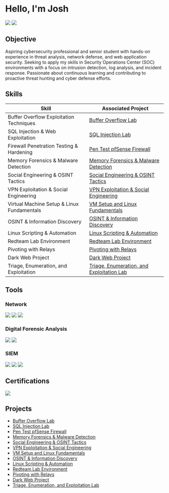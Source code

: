 
# Hello, I'm Josh
<a href="https://linkedin.com/in/joshuaghent/"><img src="https://img.shields.io/badge/-LinkedIn-0072b1?&style=for-the-badge&logo=linkedin&logoColor=white" /></a>
<a href="https://utsa.joinhandshake.com/profiles/h8sc77/"><img src="https://img.shields.io/badge/-Handshake-a9cd70?&style=for-the-badge&logo=linkedin&logoColor=white" /></a>


## Objective


Aspiring cybersecurity professional and senior student with hands-on experience in threat analysis, network defense, and web application security. Seeking to apply my skills in Security Operations Center (SOC) environments with a focus on intrusion detection, log analysis, and incident response. Passionate about continuous learning and contributing to proactive threat hunting and cyber defense efforts.


## Skills


| Skill                                         | Associated Project         |
|-----------------------------------------------|----------------------------|
| Buffer Overflow Exploitation Techniques       | <a href="https://github.com/Joshua-Ghent/Buffer-Overflow-Lab">Buffer Overflow Lab</a>|
| SQL Injection & Web Exploitation              | <a href="https://github.com/Joshua-Ghent/Mutilidae-DVWA-Web-Vulnerabilities-Lab">SQL Injection Lab</a>|
| Firewall Penetration Testing & Hardening      | <a href="https://github.com/Joshua-Ghent/Penetration-Testing-a-pfSense-Firewall-">Pen Test pfSense Firewall</a>|
| Memory Forensics & Malware Detection          | <a href="https://github.com/Joshua-Ghent/Memory-Forensics-Malware-Detection">Memory Forensics & Malware Detection</a>|
| Social Engineering & OSINT Tactics            | <a href="https://github.com/Joshua-Ghent/Social-Engineering-OSINT-Tactics/blob/main/README.md">Social Engineering & OSINT Tactics</a>|
| VPN Exploitation & Social Engineering         | <a href="https://github.com/Joshua-Ghent/VPN-Exploitation-Social-Engineering/blob/main/README.md">VPN Exploitation & Social Engineering</a>|
| Virtual Machine Setup & Linux Fundamentals    | <a href="https://github.com/Joshua-Ghent/Virtual-Machine-Setup-Linux-Fundamentals">VM Setup and Linux Fundamentals</a>|
| OSINT & Information Discovery                 | <a href="https://github.com/Joshua-Ghent/OSINT-Information-Discovery/blob/main/README.md">OSINT & Information Discovery</a>|
| Linux Scripting & Automation                  | <a href="https://github.com/Joshua-Ghent/Linux-Scripting-Automation/tree/main">Linux Scripting & Automation</a>|
| Redteam Lab Environment                       | <a href="https://github.com/Joshua-Ghent/redteam-lab-environment">Redteam Lab Environment</a>|
| Pivoting with Relays                          | <a href="https://github.com/Joshua-Ghent/pivoting-with-relays">Pivoting with Relays</a>|
| Dark Web Project                              | <a href="https://github.com/Joshua-Ghent/Dark-Web-Project/blob/main/README.md">Dark Web Project</a>|
| Triage, Enumeration, and Exploitation         | <a href="https://github.com/Joshua-Ghent/Triage-Enumeration-and-Exploitation-Lab">Triage, Enumeration, and Exploitation Lab</a>|



## Tools

### Network
<div>
    <img src="https://img.shields.io/badge/-Wireshark-1679A7?&style=for-the-badge&logo=Wireshark&logoColor=white" />
    <img src="https://img.shields.io/badge/-pfSense-EF3B2D?&style=for-the-badge&logo=Suricata&logoColor=white" />
    <img src="https://img.shields.io/badge/-Burp Suite-777BB4?&style=for-the-badge&logo=Zeek&logoColor=white" />
</div>

### Digital Forensic Analysis
<div>
    <img src="https://img.shields.io/badge/-Autposy-00A4EF?&style=for-the-badge&logo=Autopsy&logoColor=white" />
    <img src="https://img.shields.io/badge/-OSForensics-4B275F?&style=for-the-badge&logo=OSForensics&logoColor=white" />
</div>

### SIEM
<div>
    <img src="https://img.shields.io/badge/-Microsoft_Sentinel-0078D4?&style=for-the-badge&logo=Microsoft&logoColor=white" />
    <img src="https://img.shields.io/badge/-Splunk-000000?&style=for-the-badge&logo=Splunk&logoColor=white" />
    <img src="https://img.shields.io/badge/-Elastic-005571?&style=for-the-badge&logo=Elastic&logoColor=white" />
</div>

## Certifications

<div>
<img src="https://img.shields.io/badge/-Google Cybersecurity Certificate-007ACC?&style=for-the-badge&logoColor=white" />
</div>

## Projects
- <a href="https://github.com/Joshua-Ghent/Buffer-Overflow-Lab">Buffer Overflow Lab</a>
- <a href="https://github.com/Joshua-Ghent/Mutilidae-DVWA-Web-Vulnerabilities-Lab">SQL Injection Lab</a>
- <a href="https://github.com/Joshua-Ghent/Penetration-Testing-a-pfSense-Firewall-">Pen Test pfSense Firewall</a>
- <a href="https://github.com/Joshua-Ghent/Memory-Forensics-Malware-Detection">Memory Forensics & Malware Detection</a>
- <a href="https://github.com/Joshua-Ghent/Social-Engineering-OSINT-Tactics/blob/main/README.md">Social Engineering & OSINT Tactics</a>
- <a href="https://github.com/Joshua-Ghent/VPN-Exploitation-Social-Engineering/blob/main/README.md">VPN Exploitation & Social Engineering</a>
- <a href="https://github.com/Joshua-Ghent/Virtual-Machine-Setup-Linux-Fundamentals">VM Setup and Linux Fundamentals</a>
- <a href="https://github.com/Joshua-Ghent/OSINT-Information-Discovery/blob/main/README.md">OSINT & Information Discovery</a>
- <a href="https://github.com/Joshua-Ghent/Linux-Scripting-Automation/tree/main">Linux Scripting & Automation</a>
- <a href="https://github.com/Joshua-Ghent/redteam-lab-environment">Redteam Lab Environment</a>
- <a href="https://github.com/Joshua-Ghent/pivoting-with-relays">Pivoting with Relays</a>
- <a href="https://github.com/Joshua-Ghent/Dark-Web-Project/blob/main/README.md">Dark Web Project</a>
- <a href="https://github.com/Joshua-Ghent/Triage-Enumeration-and-Exploitation-Lab">Triage, Enumeration, and Exploitation Lab</a>
